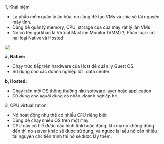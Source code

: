 1, Khái niệm
  - Là phần mềm quản lý ảo hóa, nó dùng để tạo VMs và chia sẻ tài nguyên máy tính.
  - Dùng để quản lý memory, CPU, storage của của máy vật lý lẫn VMs
  - Nó có tên gọi khác là Virtual Machine Monitor (VMM)
2, Phân loại : có hai loại Native và Hosted
<img src="https://thegioimaychu.vn/blog/wp-content/uploads/2018/10/400px-Hyperviseur.png">

**a, Native:**
  + Chạy trức tiếp trên hardware của Host để quản lý Guest OS
  + Sử dụng cho các doanh nghiệp lớn, data center

**b, Hosted:**
  + Chạy trên một OS thông thường như software layer hoặc application
  + Sử dụng cho người dùng cá nhân, doanh nghiệp bé.

3, CPU virtualization
  + Nó hoạt động như thể có nhiều CPU riêng biệt
  + Dùng để chạy nhiều OS trên một máy.
  + CPU này có thể được cấu hình tĩnh hoặc động, khi mà nó không dùng đến thì nó server khác sẽ được sử dụng, và ngược lại nếu nó cần nhiều tài nguyên cho tiến trình thì nó sẽ được lấy thêm.
